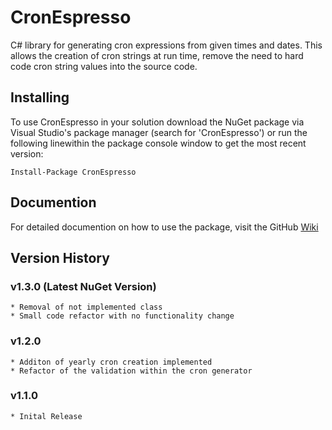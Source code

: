 # CronEspresso

C# library for generating cron expressions from given times and dates. This allows the creation of cron strings at run time, remove the need to hard code cron string values into the source code.

## Installing

To use CronEspresso in your solution download the NuGet package via Visual Studio's package manager (search for 'CronEspresso') or run the following linewithin the package console window to get the most recent version:

```
Install-Package CronEspresso
```

## Documention

For detailed documention on how to use the package, visit the GitHub [Wiki](https://github.com/conway91/CronEspresso/wiki "CronEspresso Wiki")

## Version History

### v1.3.0 (Latest NuGet Version)

```
* Removal of not implemented class
* Small code refactor with no functionality change
```

### v1.2.0

```
* Additon of yearly cron creation implemented
* Refactor of the validation within the cron generator
```

### v1.1.0 

```
* Inital Release
```
